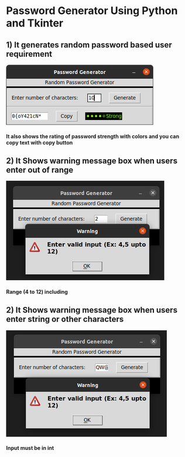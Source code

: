 # Password Generator Using Python and Tkinter

## 1) It generates random password based user requirement
![](imgs/pswd1.png)
#### It also shows the rating of password strength with colors and you can copy text with copy button

## 2) It Shows warning message box when users enter out of range 
![](imgs/pswd2.1.png)
#### Range (4 to 12) including

## 2) It Shows warning message box when users enter string or other characters 
![](imgs/pswd3.1.png)
#### Input must be in int
